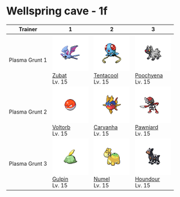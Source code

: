 # Wellspring cave - 1f

| Trainer        | 1                                                                              | 2                                                                                  | 3                                                                                  |
| -------------- | ------------------------------------------------------------------------------ | ---------------------------------------------------------------------------------- | ---------------------------------------------------------------------------------- |
| Plasma Grunt 1 | ![zubat](../../img/pokemon/041.png) <br/>[Zubat](/pokemon/041) <br/>Lv. 15     | ![tentacool](../../img/pokemon/072.png) <br/>[Tentacool](/pokemon/072) <br/>Lv. 15 | ![poochyena](../../img/pokemon/261.png) <br/>[Poochyena](/pokemon/261) <br/>Lv. 15 |
| Plasma Grunt 2 | ![voltorb](../../img/pokemon/100.png) <br/>[Voltorb](/pokemon/100) <br/>Lv. 15 | ![carvanha](../../img/pokemon/318.png) <br/>[Carvanha](/pokemon/318) <br/>Lv. 15   | ![pawniard](../../img/pokemon/624.png) <br/>[Pawniard](/pokemon/624) <br/>Lv. 15   |
| Plasma Grunt 3 | ![gulpin](../../img/pokemon/316.png) <br/>[Gulpin](/pokemon/316) <br/>Lv. 15   | ![numel](../../img/pokemon/322.png) <br/>[Numel](/pokemon/322) <br/>Lv. 15         | ![houndour](../../img/pokemon/228.png) <br/>[Houndour](/pokemon/228) <br/>Lv. 15   |